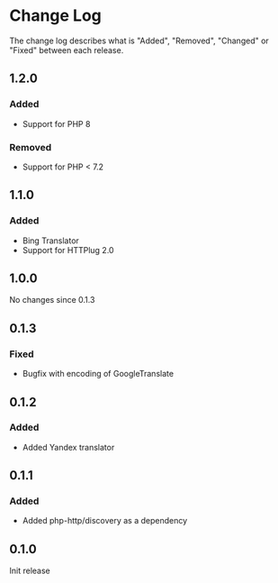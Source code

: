 # Change Log

The change log describes what is "Added", "Removed", "Changed" or "Fixed" between each release.

## 1.2.0

### Added

- Support for PHP 8

### Removed

- Support for PHP < 7.2

## 1.1.0

### Added

- Bing Translator
- Support for HTTPlug 2.0

## 1.0.0

No changes since 0.1.3

## 0.1.3

### Fixed

- Bugfix with encoding of GoogleTranslate

## 0.1.2

### Added

- Added Yandex translator

## 0.1.1

### Added

- Added php-http/discovery as a dependency

## 0.1.0

Init release


